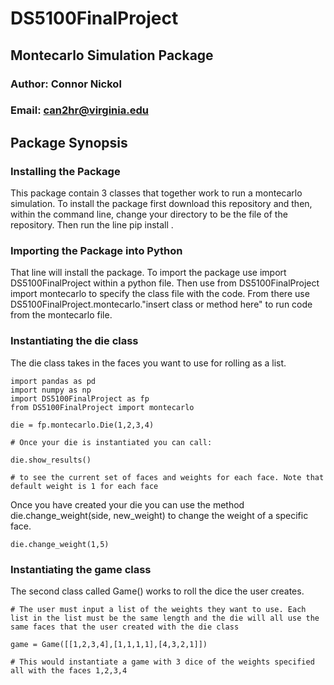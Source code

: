# DS5100FinalProject

## Montecarlo Simulation Package
### Author: Connor Nickol
### Email: can2hr@virginia.edu

## Package Synopsis

### Installing the Package
This package contain 3 classes that together work to run a montecarlo simulation. To install the package first download this repository and then, within the command line, change your directory to be the file of the repository. Then run the line pip install . 

### Importing the Package into Python
That line will install the package. To import the package use import DS5100FinalProject within a python file. Then use from DS5100FinalProject import montecarlo to specify the class file with the code. From there use DS5100FinalProject.montecarlo."insert class or method here" to run code from the montecarlo file. 

### Instantiating the die class
The die class takes in the faces you want to use for rolling as a list.
```
import pandas as pd
import numpy as np
import DS5100FinalProject as fp
from DS5100FinalProject import montecarlo

die = fp.montecarlo.Die(1,2,3,4)

# Once your die is instantiated you can call:

die.show_results()

# to see the current set of faces and weights for each face. Note that default weight is 1 for each face
```
Once you have created your die you can use the method die.change_weight(side, new_weight) to change the weight of a specific face.
```
die.change_weight(1,5)
```

### Instantiating the game class
The second class called Game() works to roll the dice the user creates.
```
# The user must input a list of the weights they want to use. Each list in the list must be the same length and the die will all use the same faces that the user created with the die class

game = Game([[1,2,3,4],[1,1,1,1],[4,3,2,1]])

# This would instantiate a game with 3 dice of the weights specified all with the faces 1,2,3,4
```

